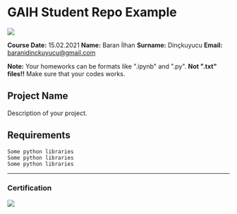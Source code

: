 # GAIH Student Repo Example
![](img/logo.png)

**Course Date:** 15.02.2021
**Name:** Baran İlhan
**Surname:** Dinçkuyucu
**Email:** baranidinckuyucu@gmail.com

**Note:** Your homeworks can be formats like ".ipynb" and ".py". **Not ".txt" files!!** Make sure that your codes works.  

## Project Name
Description of your project.

## Requirements
```
Some python libraries
Some python libraries
Some python libraries
```
---

### Certification
![](img/certificate_ex.png)

